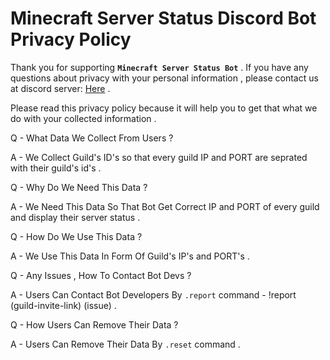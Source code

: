 # Minecraft Server Status Discord Bot Privacy Policy

Thank you for supporting **`Minecraft Server Status Bot`** . If you have any questions about privacy with your personal information , please contact us at discord server: [Here](https://discord.gg/EtCsyts) .

Please read this privacy policy because it will help you to get that what we do with your collected information .

Q - What Data We Collect From Users ?

A - We Collect Guild's ID's so that every guild IP and PORT are seprated with their guild's id's .

Q - Why Do We Need This Data ?

A - We Need This Data So That Bot Get Correct IP and PORT of every guild and display their server status .

Q - How Do We Use This Data ?

A - We Use This Data In Form Of Guild's IP's and PORT's .

Q - Any Issues , How To Contact Bot Devs ?

A - Users Can Contact Bot Developers By `.report` command - !report (guild-invite-link) (issue) .

Q - How Users Can Remove Their Data ?

A - Users Can Remove Their Data By `.reset` command .
